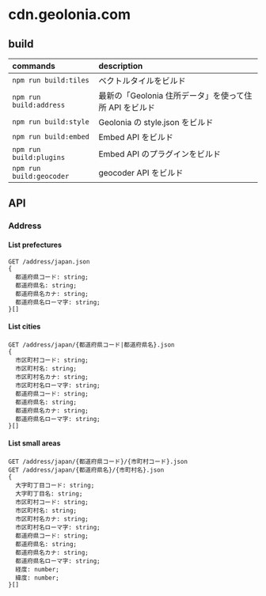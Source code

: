 # cdn.geolonia.com

## build

| commands                 | description |
| :----------------------- | :------------- |
| `npm run build:tiles`    | ベクトルタイルをビルド |
| `npm run build:address`  | 最新の「Geolonia 住所データ」を使って住所 API をビルド |
| `npm run build:style`    | Geolonia の style.json をビルド |
| `npm run build:embed`    | Embed API をビルド |
| `npm run build:plugins`  | Embed API のプラグインをビルド |
| `npm run build:geocoder` | geocoder API をビルド |

## API

### Address

#### List prefectures

```
GET /address/japan.json
{
  都道府県コード: string;
  都道府県名: string;
  都道府県名カナ: string;
  都道府県名ローマ字: string;
}[]
```

#### List cities

```
GET /address/japan/{都道府県コード|都道府県名}.json
{
  市区町村コード: string;
  市区町村名: string;
  市区町村名カナ: string;
  市区町村名ローマ字: string;
  都道府県コード: string;
  都道府県名: string;
  都道府県名カナ: string;
  都道府県名ローマ字: string;
}[]
```

#### List small areas

```
GET /address/japan/{都道府県コード}/{市町村コード}.json
GET /address/japan/{都道府県名}/{市町村名}.json
{
  大字町丁目コード: string;
  大字町丁目名: string;
  市区町村コード: string;
  市区町村名: string;
  市区町村名カナ: string;
  市区町村名ローマ字: string;
  都道府県コード: string;
  都道府県名: string;
  都道府県名カナ: string;
  都道府県名ローマ字: string;
  経度: number;
  緯度: number;
}[]
```
